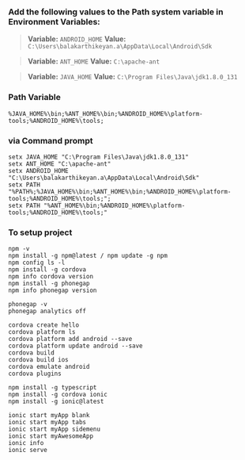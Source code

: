 ### Add the following values to the Path system variable in Environment Variables:

> **Variable:** `ANDROID_HOME`
> **Value:** ` C:\Users\balakarthikeyan.a\AppData\Local\Android\Sdk`

> **Variable:** `ANT_HOME` 
> **Value:** `C:\apache-ant`

> **Variable:** `JAVA_HOME`
> **Value:** `C:\Program Files\Java\jdk1.8.0_131`

### Path Variable
`%JAVA_HOME%\bin;%ANT_HOME%\bin;%ANDROID_HOME%\platform-tools;%ANDROID_HOME%\tools;`

### via Command prompt
```
setx JAVA_HOME "C:\Program Files\Java\jdk1.8.0_131"
setx ANT_HOME "C:\apache-ant"
setx ANDROID_HOME "C:\Users\balakarthikeyan.a\AppData\Local\Android\Sdk"
setx PATH "%PATH%;%JAVA_HOME%\bin;%ANT_HOME%\bin;%ANDROID_HOME%\platform-tools;%ANDROID_HOME%\tools;";
setx PATH "%ANT_HOME%\bin;%ANDROID_HOME%\platform-tools;%ANDROID_HOME%\tools;"
```
### To setup project
```
npm -v
npm install -g npm@latest / npm update -g npm
npm config ls -l
npm install -g cordova
npm info cordova version
npm install -g phonegap
npm info phonegap version

phonegap -v
phonegap analytics off

cordova create hello
cordova platform ls
cordova platform add android --save
cordova platform update android --save
cordova build
cordova build ios
cordova emulate android
cordova plugins

npm install -g typescript
npm install -g cordova ionic
npm install -g ionic@latest

ionic start myApp blank
ionic start myApp tabs
ionic start myApp sidemenu
ionic start myAwesomeApp
ionic info
ionic serve
```
